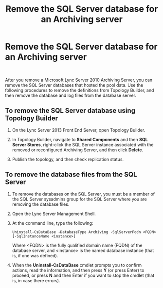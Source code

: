 ﻿---
title: Remove the SQL Server database for an Archiving server
TOCTitle: Remove the SQL Server database for an Archiving server
ms:assetid: 6e8a1fcd-ed09-43b0-82c9-60e7ce116a01
ms:mtpsurl: https://technet.microsoft.com/en-us/library/JJ688087(v=OCS.15)
ms:contentKeyID: 49733686
ms.date: 07/23/2014
mtps_version: v=OCS.15
---

# Remove the SQL Server database for an Archiving server

 


After you remove a Microsoft Lync Server 2010 Archiving Server, you can remove the SQL Server databases that hosted the pool data. Use the following procedures to remove the definitions from Topology Builder, and then remove the database and log files from the database server.

## To remove the SQL Server database using Topology Builder

1.  On the Lync Server 2013 Front End Server, open Topology Builder.

2.  In Topology Builder, navigate to **Shared Components** and then **SQL Server Stores**, right-click the SQL Server instance associated with the removed or reconfigured Archiving Server, and then click **Delete**.

3.  Publish the topology, and then check replication status.

## To remove the database files from the SQL Server

1.  To remove the databases on the SQL Server, you must be a member of the SQL Server sysadmins group for the SQL Server where you are removing the database files.

2.  Open the Lync Server Management Shell.

3.  At the command line, type the following:
    
        Uninstall-CsDataBase -DatabaseType Archiving -SqlServerFqdn <FQDN> [-SqlInstanceName <instance>]
    
    Where \<FQDN\> is the fully qualified domain name (FQDN) of the database server, and \<instance\> is the named database instance (that is, if one was defined).

4.  When the **Uninstall-CsDataBase** cmdlet prompts you to confirm actions, read the information, and then press **Y** (or press Enter) to proceed, or press **N** and then Enter if you want to stop the cmdlet (that is, in case there errors).

